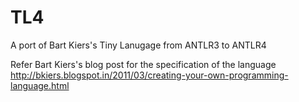 TL4
===

A port of Bart Kiers's Tiny Lanugage from ANTLR3 to ANTLR4

Refer Bart Kiers's blog post for the specification of the language
http://bkiers.blogspot.in/2011/03/creating-your-own-programming-language.html
